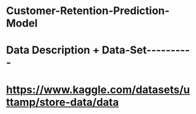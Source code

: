 # Customer-Retention-Prediction-Model

# Data Description + Data-Set----------
# https://www.kaggle.com/datasets/uttamp/store-data/data
